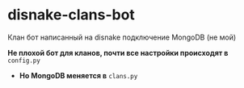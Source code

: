 # disnake-clans-bot
Клан бот написанный на disnake подключение MongoDB (не мой)

**Не плохой бот для кланов, почти все настройки происходят в** `config.py` 
- **Но MongoDB меняется в** `clans.py`
